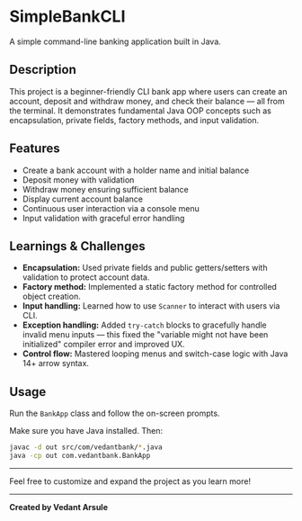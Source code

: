 # SimpleBankCLI

A simple command-line banking application built in Java.

## Description
This project is a beginner-friendly CLI bank app where users can create an account, deposit and withdraw money, and check their balance — all from the terminal. It demonstrates fundamental Java OOP concepts such as encapsulation, private fields, factory methods, and input validation.

## Features
- Create a bank account with a holder name and initial balance  
- Deposit money with validation  
- Withdraw money ensuring sufficient balance  
- Display current account balance  
- Continuous user interaction via a console menu  
- Input validation with graceful error handling  

## Learnings & Challenges
- **Encapsulation:** Used private fields and public getters/setters with validation to protect account data.  
- **Factory method:** Implemented a static factory method for controlled object creation.  
- **Input handling:** Learned how to use `Scanner` to interact with users via CLI.  
- **Exception handling:** Added `try-catch` blocks to gracefully handle invalid menu inputs — this fixed the "variable might not have been initialized" compiler error and improved UX.  
- **Control flow:** Mastered looping menus and switch-case logic with Java 14+ arrow syntax.  

## Usage
Run the `BankApp` class and follow the on-screen prompts.

Make sure you have Java installed. Then:

```bash
javac -d out src/com/vedantbank/*.java
java -cp out com.vedantbank.BankApp
```
---

Feel free to customize and expand the project as you learn more!

---

**Created by Vedant Arsule**  
